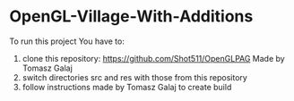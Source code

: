 # OpenGL-Village-With-Additions
To run this project You have to:
1. clone this repository: https://github.com/Shot511/OpenGLPAG Made by Tomasz Galaj
2. switch directories src and res with those from this repository
3. follow instructions made by Tomasz Galaj to create build 
